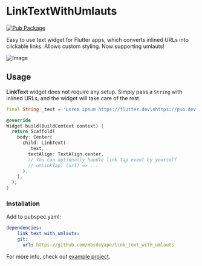 # LinkTextWithUmlauts

[![Pub Package](https://img.shields.io/pub/v/link_text.svg?style=flat-square)](https://pub.dartlang.org/packages/link_text)

Easy to use text widget for Flutter apps, which converts inlined URLs into clickable links. Allows custom styling. Now supporting umlauts!

![Image](https://raw.githubusercontent.com/aleksanderwozniak/link_text/assets/link_text_demo.png)

## Usage

**LinkText** widget does not require any setup. Simply pass a `String` with inlined URLs, and the widget will take care of the rest.

```dart
final String _text = 'Lorem ipsum https://flutter.dev\nhttps://pub.dev';

@override
Widget build(BuildContext context) {
  return Scaffold(
    body: Center(
      child: LinkText(
        _text,
        textAlign: TextAlign.center,
        // You can optionally handle link tap event by yourself
        // onLinkTap: (url) => ...
      ),
    ),
  );
}
```

### Installation

Add to pubspec.yaml:

```yaml
dependencies:
    link_text_with_umlauts:
    git:
      url: https://github.com/mbsdevape/link_text_with_umlauts
```
For more info, check out [example project](https://github.com/aleksanderwozniak/link_text/tree/master/example).
